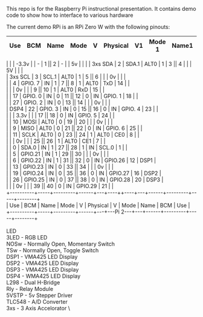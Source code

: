 This repo is for the Raspberry Pi instructional presentation.
It contains demo code to show how to interface to various hardware

The current demo RPi is an RPi Zero W with the following pinouts:

 | Use      | BCM |   Name  | Mode | V | Physical | V1 |Mode 1| Name1   | BCM1| Use1   |
 |---|---|---|---|---|---|---|---|---|---|---|

 |  | |   -3.3v | | - |  1 || 2  | - |  | 5v      |     |        |
 | 3xs SDA  |   2 |   SDA.1 | ALT0 | 1 |  3 || 4  |   |      | 5V      |     |        |\
 | 3xs SCL  |   3 |   SCL.1 | ALT0 | 1 |  5 || 6  |   |      | 0v      |     |        |\
 |          |   4 | GPIO. 7 |   IN | 1 |  7 || 8  | 1 | ALT0 | TxD     | 14  |        |\
 |          |     |      0v |      |   |  9 || 10 | 1 | ALT0 | RxD     | 15  |        |\
 |          |  17 | GPIO. 0 |   IN | 0 | 11 || 12 | 0 | IN   | GPIO. 1 | 18  |        |\
 |          |  27 | GPIO. 2 |   IN | 0 | 13 || 14 |   |      | 0v      |     |        |\
 |  DSP4    |  22 | GPIO. 3 |   IN | 0 | 15 || 16 | 0 | IN   | GPIO. 4 | 23  |        |\
 |          |     |    3.3v |      |   | 17 || 18 | 0 | IN   | GPIO. 5 | 24  |        |\
 |          |  10 |    MOSI | ALT0 | 0 | 19 || 20 |   |      | 0v      |     |        |\
 |          |   9 |    MISO | ALT0 | 0 | 21 || 22 | 0 | IN   | GPIO. 6 | 25  |        |\
 |          |  11 |    SCLK | ALT0 | 0 | 23 || 24 | 1 | ALT0 | CE0     | 8   |        |\
 |          |     |      0v |      |   | 25 || 26 | 1 | ALT0 | CE1     | 7   |        |\
 |          |   0 |   SDA.0 |   IN | 1 | 27 || 28 | 1 | IN   | SCL.0   | 1   |        |\
 |          |   5 | GPIO.21 |   IN | 1 | 29 || 30 |   |      | 0v      |     |        |\
 |          |   6 | GPIO.22 |   IN | 1 | 31 || 32 | 0 | IN   | GPIO.26 | 12  | DSP1   |\
 |          |  13 | GPIO.23 |   IN | 0 | 33 || 34 |   |      | 0v      |     |        |\
 |          |  19 | GPIO.24 |   IN | 0 | 35 || 36 | 0 | IN   | GPIO.27 | 16  | DSP2   |\
 |          |  26 | GPIO.25 |   IN | 0 | 37 || 38 | 0 | IN   | GPIO.28 | 20  | DSP3   |\
 |          |     |      0v |      |   | 39 || 40 | 0 | IN   | GPIO.29 | 21  |        |\
 +----------+-----+---------+------+---+----++----+---+------+---------+-----+--------+\
 | Use      | BCM |   Name  | Mode | V | Physical | V | Mode | Name    | BCM | Use    |\
 +----------+-----+---------+------+---+---Pi 2---+---+------+---------+-----+--------+\
 \
 LED \
 3LED - RGB LED \
 NOSw - Normally Open, Momentary Switch \
 TSw - Normally Open, Toggle Switch \
 DSP1 - VMA425 LED Display \
 DSP2 - VMA425 LED Display \
 DSP3 - VMA425 LED Display \
 DSP4 - WMA425 LED Display \
 L298 - Dual H-Bridge \
 Rly - Relay Module \
 5VSTP - 5v Stepper Driver \
 TLC548 - A/D Converter \
 3xs - 3 Axis Accelorator \
